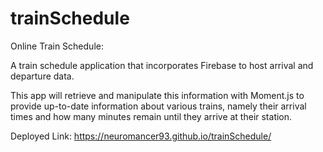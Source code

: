 # trainSchedule

Online Train Schedule:

A train schedule application that incorporates Firebase to host arrival and departure data. 

This app will retrieve and manipulate this information with Moment.js to provide up-to-date information about various trains, namely their arrival times and how many minutes remain until they arrive at their station.


Deployed Link:
https://neuromancer93.github.io/trainSchedule/